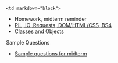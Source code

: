 	<td markdown="block">
* Homework, midterm reminder
* [PIL, IO, Requests, DOM/HTML/CSS, BS4](slides/11/pil-bs4.html)
* [Classes and Objects](slides/11/classes-objects.html)
</td>
	<td markdown="block">
</td>
	<td markdown="block">
Sample Questions

* [Sample questions for midterm](resources/handouts/midterm/midterm_practice.pdf.html)
</td>
